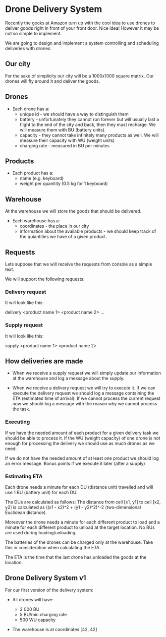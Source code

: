 # Drone Delivery System

Recently the geeks at Amazon turn up with the cool idea to use drones to deliver goods right in front of your front door. Nice idea! However it may be not so simple to implement.

We are going to design and implement a system controlling and scheduling deliveries with drones.

## Our city

For the sake of simplicity our city will be a 1000x1000 square matrix. Our drones will fly around it and deliver the goods.

## Drones

* Each drone has a:
  * unique id - we should have a way to distinguish them
  * battery - unfortunately they cannot run forever but will usually last a flight to the end of the city and back, then they must recharge. We will measure them with BU (battery units).
  * capacity - they cannot take infinitely many products as well. We will measure their capacity with WU (weight units)
  * charging rate - measured in BU per minutes

## Products

* Each product has a:
  * name (e.g. keyboard)
  * weight per quanitity (0.5 kg for 1 keyboard)

## Warehouse

At the warehouse we will store the goods that should be delivered.

* Each warehouse has a:
	* coordinates - the place in our city
	* information about the available products - we should keep track of the quiantities we have of a given product.

## Requests

Lets suppose that we will receive the requests from console as a simple text.

We will support the following requests:

### Delivery request

It will look like this:

delivery <id> <timestamp> <target coordinates> <product name 1> <quantity> <product name 2> <quantity> ...

### Supply request

It will look like this:

supply <id> <timestamp> <product name 1> <quantity> <product name 2> <quantity>

## How deliveries are made

* When we receive a supply request we will simply update our information at the warehouse and log a message about the supply.

* When we receive a delivery request we will try to execute it. If we can execute the delivery request we should log a message containing the ETA (estimated time of arrival). If we cannot process the current request now we should log a message with the reason why we cannot process the task.


### Executing

If we have the needed amount of each product for a given delivery task we should be able to process it. If the WU (weight capacity) of one drone is not enough for processing the delivery we should use as much drones as we need.

If we do not have the needed amount of at least one product we should log an error message.
Bonus points if we execute it later (after a supply)

### Estimating ETA

Each drone needs a minute for each DU (distance unit) travelled and will use 1 BU (battery unit) for each DU.

The DUs are calculated as follows: The distance from cell [x1, y1] to cell [x2, y2] is calculated as ((x1 - x2)^2 + (y1 - y2)^2)^-2 (two-dimensional Euclidean distance).

Moreover the drone needs a minute for each different product to load and a minute for each different product to unload at the target location. No BUs are used during loading/unloading.

The batteries of the drones can be charged only at the warehouse.
Take this in consideration when calculating the ETA.

The ETA is the time that the last drone has unloaded the goods at the location.

## Drone Delivery System v1

For our first version of the delivery system:

* All drones will have:
  * 2 000 BU
  * 5 BU/min charging rate
  * 500 WU capacity

* The warehouse is at coordinates [42, 42]